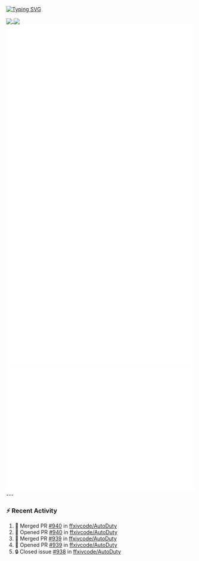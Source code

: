[![Typing SVG](https://readme-typing-svg.demolab.com?font=Fira+Code&duration=1000&pause=1000&multiline=true&repeat=false&width=435&lines=Simon+Latusek+%7C+Gameplay+Engineer)](https://git.io/typing-svg)

<a href="https://github.com/anuraghazra/github-readme-stats">
  <img height=200 align="center" src="https://github-readme-stats.vercel.app/api?username=erdelf&theme=radical" />
</a>
<a href="https://github.com/anuraghazra/convoychat">
  <img height=200 align="center" src="https://streak-stats.demolab.com?user=erdelf&theme=radical&mode=weekly" />
</a>

<picture>
  <img src="/github-metrics.svg" alt="Metrics">
</picture>

<picture>
  <img src="/github-metrics-achievements.svg" alt="Achievements">
</picture>
---

### :zap: Recent Activity
<!--START_SECTION:activity-->
1. 🎉 Merged PR [#940](https://github.com/ffxivcode/AutoDuty/pull/940) in [ffxivcode/AutoDuty](https://github.com/ffxivcode/AutoDuty)
2. 💪 Opened PR [#940](https://github.com/ffxivcode/AutoDuty/pull/940) in [ffxivcode/AutoDuty](https://github.com/ffxivcode/AutoDuty)
3. 🎉 Merged PR [#939](https://github.com/ffxivcode/AutoDuty/pull/939) in [ffxivcode/AutoDuty](https://github.com/ffxivcode/AutoDuty)
4. 💪 Opened PR [#939](https://github.com/ffxivcode/AutoDuty/pull/939) in [ffxivcode/AutoDuty](https://github.com/ffxivcode/AutoDuty)
5. 🔒 Closed issue [#938](https://github.com/ffxivcode/AutoDuty/issues/938) in [ffxivcode/AutoDuty](https://github.com/ffxivcode/AutoDuty)
<!--END_SECTION:activity-->

<!--
**erdelf/erdelf** is a ✨ _special_ ✨ repository because its `README.md` (this file) appears on your GitHub profile.

Here are some ideas to get you started:

- 🔭 I’m currently working on ...
- 🌱 I’m currently learning ...
- 👯 I’m looking to collaborate on ...
- 🤔 I’m looking for help with ...
- 💬 Ask me about ...
- 📫 How to reach me: ...
- 😄 Pronouns: ...
- ⚡ Fun fact: ...
-->
